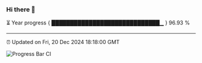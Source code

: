 ### Hi there 👋

⏳ Year progress { █████████████████████████████▁ } 96.93 %

---

⏰ Updated on Fri, 20 Dec 2024 18:18:00 GMT

![Progress Bar CI](https://github.com/liununu/liununu/workflows/Progress%20Bar%20CI/badge.svg)
